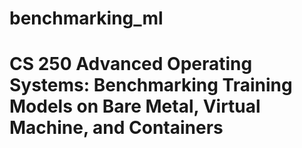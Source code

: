 # benchmarking_ml
# CS 250 Advanced Operating Systems: Benchmarking Training Models on Bare Metal, Virtual Machine, and Containers
